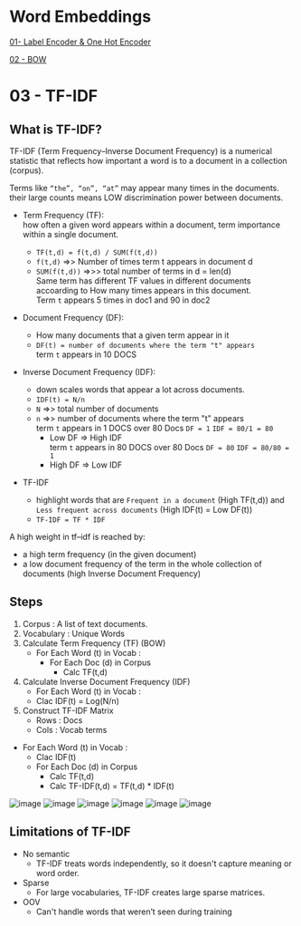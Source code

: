 # Word Embeddings

[01- Label Encoder & One Hot Encoder](https://github.com/Fawzy-AI-Explorer/NLP-Tea/tree/main/02-Word%20Embeddings/2.1-Label%20Encoder%20and%20One%20Hot%20Encoder)  

[02 - BOW](https://github.com/Fawzy-AI-Explorer/NLP-Tea/tree/main/02-Word%20Embeddings/2.2-BOW)  


# 03 - TF-IDF

## What is TF-IDF?
TF-IDF (Term Frequency–Inverse Document Frequency) is a numerical statistic that reflects how important a word is to a document in a collection (corpus).

Terms like ` “the”, “on”, “at” ` may appear many times in the documents. their large counts means LOW discrimination power between documents.  




- Term Frequency (TF):    
how often a given word appears within a document, term importance within a single document.
  - `TF(t,d) = f(t,d) / SUM(f(t,d))`
  -  `f(t,d)` =>> Number of times term t appears in document d
  -  `SUM(f(t,d))` =>>>  total number of terms in d = len(d)  
Same term has different TF values in different documents accoarding to How many times appears in this document.  
Term `t` appears 5 times in doc1 and 90 in doc2    
  
- Document Frequency (DF):
  - How many documents that a given term appear in it  
  - `DF(t) = number of documents where the term "t" appears`  
term `t` appears in 10 DOCS 
- Inverse Document Frequency (IDF):
  - down scales words that appear a lot across documents.
  - `IDF(t) = N/n`
  - `N` =>> total number of documents
  - `n` =>> number of documents where the term "t" appears  
term `t` appears in 1 DOCS over 80 Docs  `DF = 1` `IDF = 80/1 = 80`  
    - Low DF => High IDF  
term `t` appears in 80 DOCS over 80 Docs `DF = 80` `IDF = 80/80 = 1`  
    - High DF => Low IDF  

- TF-IDF
  - highlight words that are `Frequent in a document` (High TF(t,d)) and `Less frequent across documents` (High IDF(t) = Low DF(t))   
  - `TF-IDF = TF * IDF`

A high weight in tf–idf is reached by:  
- a high term frequency (in the given document)     
- a low document frequency of the term in the whole collection of documents (high Inverse
Document Frequency)  

## Steps
1. Corpus : A list of text documents.
2. Vocabulary : Unique Words
3. Calculate Term Frequency (TF) (BOW)
   - For Each Word (t) in Vocab  :
     - For Each Doc (d) in Corpus
        - Calc TF(t,d)  
4. Calculate Inverse Document Frequency (IDF)
   -  For Each Word (t) in Vocab  :
     -  Clac IDF(t) = Log(N/n)  
5. Construct TF-IDF Matrix
   - Rows : Docs
   - Cols : Vocab terms
 
- For Each Word (t) in Vocab  :
     - Clac IDF(t) 
     - For Each Doc (d) in Corpus
        - Calc TF(t,d)
        - Calc TF-IDF(t,d) = TF(t,d) * IDF(t)  



![image](https://github.com/user-attachments/assets/0be29ba1-2fc2-4fce-8aea-4600a827fcdd)
![image](https://github.com/user-attachments/assets/5f2f708e-6090-4198-827e-0019315d7b45)
![image](https://github.com/user-attachments/assets/7c1fc473-17c3-4755-80b4-20d5eb9a5301)
![image](https://github.com/user-attachments/assets/cfe56ff0-3cfa-4185-85fa-489b00008f2a)
![image](https://github.com/user-attachments/assets/248c97ce-197b-4974-9900-7bdf3f97d9b7)
![image](https://github.com/user-attachments/assets/5001a6ed-f0a6-48f7-814f-9bbee9bf3301)





## Limitations of TF-IDF

- No semantic
  - TF-IDF treats words independently, so it doesn't capture meaning or word order. 
- Sparse
  - For large vocabularies, TF-IDF creates large sparse matrices. 
- OOV
  - Can't handle words that weren’t seen during training 







